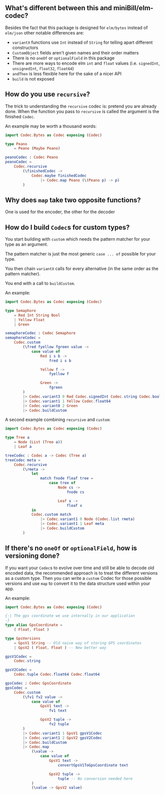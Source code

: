 ## What's different between this and miniBill/elm-codec?
Besides the fact that this package is designed for `elm/bytes` instead of `elm/json` other notable differences are:
* `variantX` functions use `Int` instead of `String` for telling apart different constructors
* `CustomObject` fields aren't given names and their order matters 
* There is no `oneOf` or `optionalField` in this package
* There are more ways to encode elm `int` and `float` values (i.e. `signedInt`, `unsignedInt`, `float32`, `float64`)
* `andThen` is less flexible here for the sake of a nicer API
* `build` is not exposed

## How do you use `recursive`?
The trick to understanding the `recursive` codec is: pretend you are already done.
When the function you pass to `recursive` is called the argument is the finished `Codec`.

An example may be worth a thousand words:

```elm
import Codec.Bytes as Codec exposing (Codec)

type Peano
    = Peano (Maybe Peano)

peanoCodec : Codec Peano
peanoCodec =
    Codec.recursive
        (\finishedCodec ->
            Codec.maybe finishedCodec
                |> Codec.map Peano (\(Peano p) -> p)
        )
```

## Why does `map` take two opposite functions?
One is used for the encoder, the other for the decoder

## How do I build `Codec`s for custom types?
You start building with `custom` which needs the pattern matcher for your type as an argument.

The pattern matcher is just the most generic `case ... of` possible for your type.

You then chain `variantX` calls for every alternative (in the same order as the pattern matcher).

You end with a call to `buildCustom`.

An example:

```elm
import Codec.Bytes as Codec exposing (Codec)

type Semaphore
    = Red Int String Bool
    | Yellow Float
    | Green

semaphoreCodec : Codec Semaphore
semaphoreCodec =
    Codec.custom
        (\fred fyellow fgreen value ->
            case value of
                Red i s b ->
                    fred i s b

                Yellow f ->
                    fyellow f

                Green ->
                    fgreen
        )
        |> Codec.variant3 0 Red Codec.signedInt Codec.string Codec.bool
        |> Codec.variant1 1 Yellow Codec.float64
        |> Codec.variant0 2 Green
        |> Codec.buildCustom
```

A second example combining `recursive` and `custom`:

```elm
import Codec.Bytes as Codec exposing (Codec)

type Tree a
    = Node (List (Tree a))
    | Leaf a

treeCodec : Codec a -> Codec (Tree a)
treeCodec meta =
    Codec.recursive
        (\rmeta ->
            let
                match fnode fleaf tree =
                    case tree of
                        Node cs ->
                            fnode cs

                        Leaf x ->
                            fleaf x
            in
            Codec.custom match
                |> Codec.variant1 0 Node (Codec.list rmeta)
                |> Codec.variant1 1 Leaf meta
                |> Codec.buildCustom
        )
```

## If there's no `oneOf` or `optionalField`, how is versioning done?
If you want your `Codec`s to evolve over time and still be able to decode old 
encoded data, the recommended approach is to treat the different versions as a custom type.
Then you can write a `custom` Codec for those possible versions and use `map` to convert it to the data structure used within your app.

An example:
```elm
import Codec.Bytes as Codec exposing (Codec)

{-| The gps coordinate we use internally in our application
-}
type alias GpsCoordinate =
    ( Float, Float )

type GpsVersions
    = GpsV1 String -- Old naive way of storing GPS coordinates
    | GpsV2 ( Float, Float ) -- New better way

gpsV1Codec =
    Codec.string

gpsV2Codec =
    Codec.tuple Codec.float64 Codec.float64

gpsCodec : Codec GpsCoordinate
gpsCodec =
    Codec.custom
        (\fv1 fv2 value ->
            case value of
                GpsV1 text ->
                    fv1 text

                GpsV2 tuple ->
                    fv2 tuple
        )
        |> Codec.variant1 1 GpsV1 gpsV1Codec
        |> Codec.variant1 2 GpsV2 gpsV2Codec
        |> Codec.buildCustom
        |> Codec.map
            (\value ->
                case value of
                    GpsV1 text ->
                        convertGpsV1ToGpsCoordinate text

                    GpsV2 tuple ->
                        tuple -- No conversion needed here
            )
            (\value -> GpsV2 value)
```

